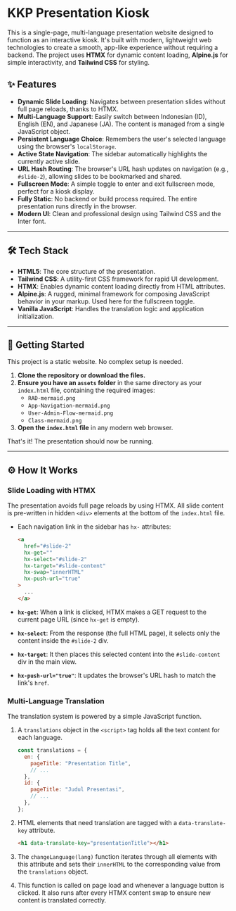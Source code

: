 # KKP Presentation Kiosk

This is a single-page, multi-language presentation website designed to function as an interactive kiosk. It's built with modern, lightweight web technologies to create a smooth, app-like experience without requiring a backend. The project uses **HTMX** for dynamic content loading, **Alpine.js** for simple interactivity, and **Tailwind CSS** for styling.

## ✨ Features

- **Dynamic Slide Loading**: Navigates between presentation slides without full page reloads, thanks to HTMX.
- **Multi-Language Support**: Easily switch between Indonesian (ID), English (EN), and Japanese (JA). The content is managed from a single JavaScript object.
- **Persistent Language Choice**: Remembers the user's selected language using the browser's `localStorage`.
- **Active State Navigation**: The sidebar automatically highlights the currently active slide.
- **URL Hash Routing**: The browser's URL hash updates on navigation (e.g., `#slide-2`), allowing slides to be bookmarked and shared.
- **Fullscreen Mode**: A simple toggle to enter and exit fullscreen mode, perfect for a kiosk display.
- **Fully Static**: No backend or build process required. The entire presentation runs directly in the browser.
- **Modern UI**: Clean and professional design using Tailwind CSS and the Inter font.

---

## 🛠️ Tech Stack

- **HTML5**: The core structure of the presentation.
- **Tailwind CSS**: A utility-first CSS framework for rapid UI development.
- **HTMX**: Enables dynamic content loading directly from HTML attributes.
- **Alpine.js**: A rugged, minimal framework for composing JavaScript behavior in your markup. Used here for the fullscreen toggle.
- **Vanilla JavaScript**: Handles the translation logic and application initialization.

---

## 🚀 Getting Started

This project is a static website. No complex setup is needed.

1. **Clone the repository or download the files.**
2. **Ensure you have an `assets` folder** in the same directory as your `index.html` file, containing the required images:
   - `RAD-mermaid.png`
   - `App-Navigation-mermaid.png`
   - `User-Admin-Flow-mermaid.png`
   - `Class-mermaid.png`
3. **Open the `index.html` file** in any modern web browser.

That's it! The presentation should now be running.

---

## ⚙️ How It Works

### Slide Loading with HTMX

The presentation avoids full page reloads by using HTMX. All slide content is pre-written in hidden `<div>` elements at the bottom of the `index.html` file.

- Each navigation link in the sidebar has `hx-` attributes:

  ```html
  <a
    href="#slide-2"
    hx-get=""
    hx-select="#slide-2"
    hx-target="#slide-content"
    hx-swap="innerHTML"
    hx-push-url="true"
  >
    ...
  </a>
  ```

- **`hx-get`**: When a link is clicked, HTMX makes a GET request to the current page URL (since `hx-get` is empty).
- **`hx-select`**: From the response (the full HTML page), it selects only the content inside the `#slide-2` div.
- **`hx-target`**: It then places this selected content into the `#slide-content` div in the main view.
- **`hx-push-url="true"`**: It updates the browser's URL hash to match the link's `href`.

### Multi-Language Translation

The translation system is powered by a simple JavaScript function.

1. A `translations` object in the `<script>` tag holds all the text content for each language.

   ```javascript
   const translations = {
     en: {
       pageTitle: "Presentation Title",
       // ...
     },
     id: {
       pageTitle: "Judul Presentasi",
       // ...
     },
   };
   ```

2. HTML elements that need translation are tagged with a `data-translate-key` attribute.

   ```html
   <h1 data-translate-key="presentationTitle"></h1>
   ```

3. The `changeLanguage(lang)` function iterates through all elements with this attribute and sets their `innerHTML` to the corresponding value from the `translations` object.
4. This function is called on page load and whenever a language button is clicked. It also runs after every HTMX content swap to ensure new content is translated correctly.
